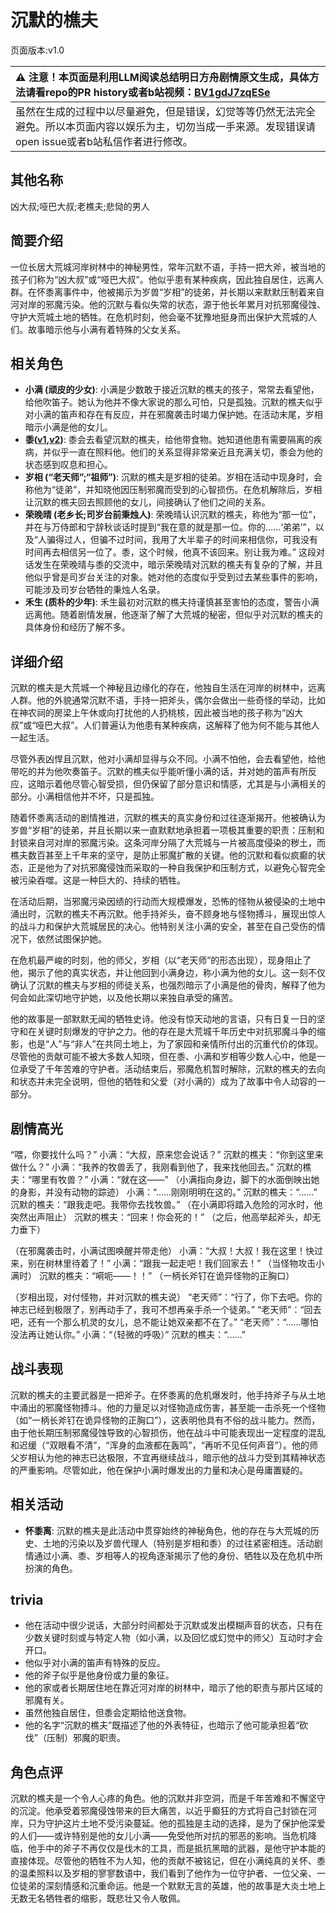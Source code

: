# 沉默的樵夫
页面版本:v1.0
 

| :warning: 注意！本页面是利用LLM阅读总结明日方舟剧情原文生成，具体方法请看repo的PR history或者b站视频：[BV1gdJ7zqESe](https://www.bilibili.com/video/BV1gdJ7zqESe/)         |
|:----------------------------|
| 虽然在生成的过程中以尽量避免，但是错误，幻觉等等仍然无法完全避免。所以本页面内容以娱乐为主，切勿当成一手来源。发现错误请open issue或者b站私信作者进行修改。|



## 其他名称
凶大叔;哑巴大叔;老樵夫;悲恸的男人
## 简要介绍
一位长居大荒城河岸树林中的神秘男性，常年沉默不语，手持一把大斧，被当地的孩子们称为“凶大叔”或“哑巴大叔”。他似乎患有某种疾病，因此独自居住，远离人群。在怀黍离事件中，他被揭示为岁兽“岁相”的徒弟，并长期以来默默压制着来自河对岸的邪魔污染。他的沉默与看似失常的状态，源于他长年累月对抗邪魔侵蚀、守护大荒城土地的牺牲。在危机时刻，他会毫不犹豫地挺身而出保护大荒城的人们。故事暗示他与小满有着特殊的父女关系。
## 相关角色
-   **小满 (顽皮的少女)**: 小满是少数敢于接近沉默的樵夫的孩子，常常去看望他，给他吹笛子。她认为他并不像大家说的那么可怕，只是孤独。沉默的樵夫似乎对小满的笛声和存在有反应，并在邪魔袭击时竭力保护她。在活动末尾，岁相暗示小满是他的女儿。
-   **黍([v1](char_2025_shu.md),[v2](../char_v3/char_2025_shu.md))**: 黍会去看望沉默的樵夫，给他带食物。她知道他患有需要隔离的疾病，并似乎一直在照料他。他们的关系显得非常亲近且充满关切，黍会为他的状态感到叹息和担心。
-   **岁相 (“老天师”;“祖师”)**: 沉默的樵夫是岁相的徒弟。岁相在活动中现身时，会称他为“徒弟”，并知晓他因压制邪魔而受到的心智损伤。在危机解除后，岁相让沉默的樵夫回去照顾他的女儿，间接确认了他们之间的关系。
-   **荣晚晴 (老乡长;司岁台前秉烛人)**: 荣晚晴认识沉默的樵夫，称他为“那一位”，并在与万侍郎和宁辞秋谈话时提到“我在意的就是那一位。你的......‘弟弟’”，以及“人骗得过人，但骗不过时间，我用了大半辈子的时间来相信你，可我没有时间再去相信另一位了。黍，这个时候，他真不该回来。别让我为难。” 这段对话发生在荣晚晴与黍的交流中，暗示荣晚晴对沉默的樵夫有复杂的了解，并且他似乎曾是司岁台关注的对象。她对他的态度似乎受到过去某些事件的影响，可能涉及司岁台牺牲的秉烛人名录。
-   **禾生 (质朴的少年)**: 禾生最初对沉默的樵夫持谨慎甚至害怕的态度，警告小满远离他。随着剧情发展，他逐渐了解了大荒城的秘密，但似乎对沉默的樵夫的具体身份和经历了解不多。
## 详细介绍
沉默的樵夫是大荒城一个神秘且边缘化的存在，他独自生活在河岸的树林中，远离人群。他的外貌通常沉默不语，手持一把斧头，偶尔会做出一些奇怪的举动，比如在神农祠的房梁上午休或向打扰他的人扔桃核，因此被当地的孩子称为“凶大叔”或“哑巴大叔”。人们普遍认为他患有某种疾病，这解释了他为何不能与其他人一起生活。

尽管外表凶悍且沉默，他对小满却显得与众不同。小满不怕他，会去看望他，给他带吃的并为他吹奏笛子。沉默的樵夫似乎能听懂小满的话，并对她的笛声有所反应，这暗示着他尽管心智受损，但仍保留了部分意识和情感，尤其是与小满相关的部分。小满相信他并不坏，只是孤独。

随着怀黍离活动的剧情推进，沉默的樵夫的真实身份和过往逐渐揭开。他被确认为岁兽“岁相”的徒弟，并且长期以来一直默默地承担着一项极其重要的职责：压制和封锁来自河对岸的邪魔污染。这条河岸分隔了大荒城与一片被高度侵染的秽土，而樵夫数百甚至上千年来的坚守，是防止邪魔扩散的关键。他的沉默和看似疯癫的状态，正是他为了对抗邪魔侵蚀而采取的一种自我保护和压制方式，以避免心智完全被污染吞噬。这是一种巨大的、持续的牺牲。

在活动后期，当邪魔污染因绩的行动而大规模爆发，恐怖的怪物从被侵染的土地中涌出时，沉默的樵夫不再沉默。他手持斧头，奋不顾身地与怪物搏斗，展现出惊人的战斗力和保护大荒城居民的决心。他特别关注小满的安全，甚至在自己受伤的情况下，依然试图保护她。

在危机最严峻的时刻，他的师父，岁相（以“老天师”的形态出现），现身阻止了他，揭示了他的真实状态，并让他回到小满身边，称小满为他的女儿。这一刻不仅确认了沉默的樵夫与岁相的师徒关系，也强烈暗示了小满是他的骨肉，解释了他为何会如此深切地守护她，以及他长期以来独自承受的痛苦。

他的故事是一部默默无闻的牺牲史诗。他没有惊天动地的言语，只有日复一日的坚守和在关键时刻爆发的守护之力。他的存在是大荒城千年历史中对抗邪魔斗争的缩影，也是“人”与“非人”在共同土地上，为了家园和亲情所付出的沉重代价的体现。尽管他的贡献可能不被大多数人知晓，但在黍、小满和岁相等少数人心中，他是一位承受了千年苦难的守护者。活动结束后，邪魔危机暂时解除，沉默的樵夫的去向和状态并未完全说明，但他的牺牲和父爱（对小满的）成为了故事中令人动容的一部分。
## 剧情高光
“喂，你要找什么吗？”
小满：“大叔，原来您会说话？”
沉默的樵夫：“你到这里来做什么？”
小满：“我养的牧兽丢了，我刚看到他了，我来找他回去。”
沉默的樵夫：“哪里有牧兽？”
小满：“就在这——”
（小满指向身边，脚下的水面倒映出她的身影，并没有动物的踪迹）
小满：“......刚刚明明在这的。”
沉默的樵夫：“......”
沉默的樵夫：“跟我走吧。我带你去找牧兽。”
（在小满即将踏入危险的河水时，他突然出声阻止）
沉默的樵夫：“回来！你会死的！”
（之后，他高举起斧头，却无力垂下）

（在邪魔袭击时，小满试图唤醒并带走他）
小满：“大叔！大叔！我在这里！快过来，别在树林里待着了！”
小满：“跟我一起走吧！我们回家去！”
（当怪物攻击小满时）
沉默的樵夫：“嗬呃——！！”
（一柄长斧钉在诡异怪物的正胸口）

（岁相出现，对付怪物，并对沉默的樵夫说）
“老天师”：“行了，你下去吧。你的神志已经到极限了，别再动手了，我可不想再亲手杀一个徒弟。”
“老天师”：“回去吧，还有一个那么机灵的女儿，总不能让她双亲都不在了。”
“老天师”：“......哪怕没法再让她认你。”
小满：“（轻微的呼吸）”
沉默的樵夫：“......”
## 战斗表现
沉默的樵夫的主要武器是一把斧子。在怀黍离的危机爆发时，他手持斧子与从土地中涌出的邪魔怪物搏斗。他的力量足以对怪物造成伤害，甚至能一击杀死一个怪物（如“一柄长斧钉在诡异怪物的正胸口”），这表明他具有不俗的战斗能力。然而，由于他长期压制邪魔侵蚀导致的心智损伤，他在战斗中可能表现出一定程度的混乱和迟缓（“双眼看不清”，“浑身的血液都在轰鸣”，“再听不见任何声音”）。他的师父岁相认为他的神志已达极限，不宜再继续战斗，暗示他的战斗力受到其精神状态的严重影响。尽管如此，他在保护小满时爆发出的力量和决心是毋庸置疑的。
## 相关活动
-   **怀黍离**: 沉默的樵夫是此活动中贯穿始终的神秘角色，他的存在与大荒城的历史、土地的污染以及岁兽代理人（特别是岁相和黍）的过往紧密相连。活动剧情通过小满、黍、岁相等人的视角逐渐揭示了他的身份、牺牲以及在危机中所扮演的角色。
## trivia
*   他在活动中很少说话，大部分时间都处于沉默或发出模糊声音的状态，只有在少数关键时刻或与特定人物（如小满，以及回忆或幻觉中的师父）互动时才会开口。
*   他似乎对小满的笛声有特殊的反应。
*   他的斧子似乎是他身份或力量的象征。
*   他的家或者长期居住地在靠近河对岸的树林中，暗示了他的职责与那片区域的邪魔有关。
*   虽然他独自居住，但黍会定期给他送食物。
*   他的名字“沉默的樵夫”既描述了他的外表特征，也暗示了他可能承担着“砍伐”（压制）邪魔的职责。
## 角色点评
沉默的樵夫是一个令人心疼的角色。他的沉默并非空洞，而是千年苦难和不懈坚守的沉淀。他承受着邪魔侵蚀带来的巨大痛苦，以近乎癫狂的方式将自己封锁在河岸，只为守护这片土地不受污染蔓延。他的孤独是主动的选择，是为了保护他深爱的人们——或许特别是他的女儿小满——免受他所对抗的邪恶的影响。当危机降临，他手中的斧子不再仅仅是伐木的工具，而是抵抗黑暗的武器，是他守护本能的直接体现。尽管他的牺牲不为人知，他的贡献不被铭记，但在小满纯真的关怀、黍的温柔照料以及岁相的寥寥数语中，我们看到了他作为一位守护者、一位父亲、一位徒弟的深刻情感和沉重命运。他是一个默默无言的英雄，他的故事是大炎土地上无数无名牺牲者的缩影，既悲壮又令人敬佩。